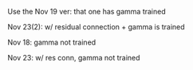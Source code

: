 Use the Nov 19 ver: that one has gamma trained

Nov 23(2): w/ residual connection + gamma is trained

Nov 18: gamma not trained

Nov 23: w/ res conn, gamma not trained

